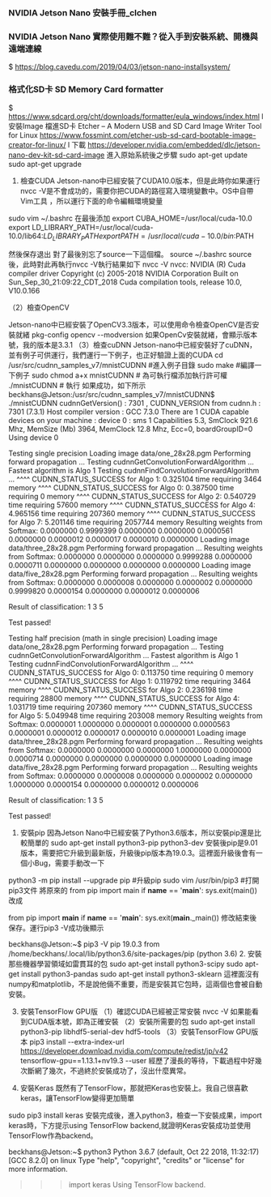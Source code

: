### NVIDIA Jetson Nano 安裝手冊_clchen
### NVIDIA Jetson Nano 實際使用難不難？從入手到安裝系統、開機與遠端連線
  $ https://blog.cavedu.com/2019/04/03/jetson-nano-installsystem/
### 格式化SD卡 SD Memory Card formatter
  $ https://www.sdcard.org/cht/downloads/formatter/eula_windows/index.html
l   安裝Image 檔進SD卡
Etcher – A Modern USB and SD Card Image Writer Tool for Linux
https://www.fossmint.com/etcher-usb-sd-card-bootable-image-creator-for-linux/
l   下載
https://developer.nvidia.com/embedded/dlc/jetson-nano-dev-kit-sd-card-image
進入原始系統後之步驟
sudo apt-get update
sudo apt-get upgrade
 1)  檢查CUDA
 Jetson-nano中已經安裝了CUDA10.0版本，但是此時你如果運行 nvcc -V是不會成功的，需要你把CUDA的路徑寫入環境變數中。OS中自帶Vim工具 ，所以運行下面的命令編輯環境變量
 
sudo vim  ~/.bashrc
 在最後添加
export CUBA_HOME=/usr/local/cuda-10.0
export LD_LIBRARY_PATH=/usr/local/cuda-10.0/lib64:$LD_LIBRARY_PATH
export PATH=/usr/local/cuda-10.0/bin:$PATH
 
然後保存退出
  對了最後別忘了source一下這個檔。
 source ~/.bashrc
 source後，此時對此再執行nvcc -V執行結果如下
 nvcc -V
 nvcc: NVIDIA (R) Cuda compiler driver
Copyright (c) 2005-2018 NVIDIA Corporation
Built on Sun_Sep_30_21:09:22_CDT_2018
Cuda compilation tools, release 10.0, V10.0.166
 
 
（2）檢查OpenCV
 
Jetson-nano中已經安裝了OpenCV3.3版本，可以使用命令檢查OpenCV是否安裝就緒
 pkg-config opencv --modversion
如果OpenCv安裝就緒，會顯示版本號，我的版本是3.3.1
 （3）檢查cuDNN
 Jetson-nano中已經安裝好了cuDNN，並有例子可供運行，我們運行一下例子，也正好驗證上面的CUDA
 cd /usr/src/cudnn_samples_v7/mnistCUDNN   #進入例子目錄
sudo make     #編譯一下例子
sudo chmod a+x mnistCUDNN # 為可執行檔添加執行許可權
./mnistCUDNN # 執行
 如果成功，如下所示
beckhans@Jetson:/usr/src/cudnn_samples_v7/mnistCUDNN$ ./mnistCUDNN
cudnnGetVersion() : 7301 , CUDNN_VERSION from cudnn.h : 7301 (7.3.1)
Host compiler version : GCC 7.3.0
There are 1 CUDA capable devices on your machine :
device 0 : sms  1  Capabilities 5.3, SmClock 921.6 Mhz, MemSize (Mb) 3964, MemClock 12.8 Mhz, Ecc=0, boardGroupID=0
Using device 0
 
Testing single precision
Loading image data/one_28x28.pgm
Performing forward propagation ...
Testing cudnnGetConvolutionForwardAlgorithm ...
Fastest algorithm is Algo 1
Testing cudnnFindConvolutionForwardAlgorithm ...
^^^^ CUDNN_STATUS_SUCCESS for Algo 1: 0.325104 time requiring 3464 memory
^^^^ CUDNN_STATUS_SUCCESS for Algo 0: 0.387500 time requiring 0 memory
^^^^ CUDNN_STATUS_SUCCESS for Algo 2: 0.540729 time requiring 57600 memory
^^^^ CUDNN_STATUS_SUCCESS for Algo 4: 4.965156 time requiring 207360 memory
^^^^ CUDNN_STATUS_SUCCESS for Algo 7: 5.201146 time requiring 2057744 memory
Resulting weights from Softmax:
0.0000000 0.9999399 0.0000000 0.0000000 0.0000561 0.0000000 0.0000012 0.0000017 0.0000010 0.0000000 
Loading image data/three_28x28.pgm
Performing forward propagation ...
Resulting weights from Softmax:
0.0000000 0.0000000 0.0000000 0.9999288 0.0000000 0.0000711 0.0000000 0.0000000 0.0000000 0.0000000 
Loading image data/five_28x28.pgm
Performing forward propagation ...
Resulting weights from Softmax:
0.0000000 0.0000008 0.0000000 0.0000002 0.0000000 0.9999820 0.0000154 0.0000000 0.0000012 0.0000006 
 
Result of classification: 1 3 5
 
Test passed!
 
Testing half precision (math in single precision)
Loading image data/one_28x28.pgm
Performing forward propagation ...
Testing cudnnGetConvolutionForwardAlgorithm ...
Fastest algorithm is Algo 1
Testing cudnnFindConvolutionForwardAlgorithm ...
^^^^ CUDNN_STATUS_SUCCESS for Algo 0: 0.113750 time requiring 0 memory
^^^^ CUDNN_STATUS_SUCCESS for Algo 1: 0.119792 time requiring 3464 memory
^^^^ CUDNN_STATUS_SUCCESS for Algo 2: 0.236198 time requiring 28800 memory
^^^^ CUDNN_STATUS_SUCCESS for Algo 4: 1.031719 time requiring 207360 memory
^^^^ CUDNN_STATUS_SUCCESS for Algo 5: 5.049948 time requiring 203008 memory
Resulting weights from Softmax:
0.0000001 1.0000000 0.0000001 0.0000000 0.0000563 0.0000001 0.0000012 0.0000017 0.0000010 0.0000001 
Loading image data/three_28x28.pgm
Performing forward propagation ...
Resulting weights from Softmax:
0.0000000 0.0000000 0.0000000 1.0000000 0.0000000 0.0000714 0.0000000 0.0000000 0.0000000 0.0000000 
Loading image data/five_28x28.pgm
Performing forward propagation ...
Resulting weights from Softmax:
0.0000000 0.0000008 0.0000000 0.0000002 0.0000000 1.0000000 0.0000154 0.0000000 0.0000012 0.0000006 
 
Result of classification: 1 3 5
 
Test passed!
 
1. 安裝pip
因為Jetson Nano中已經安裝了Python3.6版本，所以安裝pip還是比較簡單的
 sudo apt-get install python3-pip python3-dev
安裝後pip是9.01版本，需要把它升級到最新版，升級後pip版本為19.0.3。這裡面升級後會有一個小Bug，需要手動改一下
 
python3 -m pip install --upgrade pip  #升級pip
sudo vim /usr/bin/pip3   #打開pip3文件
將原來的
from pip import main
if __name__ == '__main__':
	sys.exit(main())
改成
 
from pip import __main__
if __name__ == '__main__':
	sys.exit(__main__._main())
修改結束後保存。運行pip3 -V成功後顯示
 
beckhans@Jetson:~$ pip3 -V
pip 19.0.3 from /home/beckhans/.local/lib/python3.6/site-packages/pip (python 3.6)
2. 安裝那些機器學習領域如雷貫耳的包
sudo apt-get install python3-scipy
sudo apt-get install python3-pandas
sudo apt-get install python3-sklearn
 這裡面沒有numpy和matplotlib，不是說他倆不重要，而是安裝其它包時，這兩個也會被自動安裝。
 
3. 安裝TensorFlow GPU版
 （1）確認CUDA已經被正常安裝
nvcc -V
如果能看到CUDA版本號，即為正確安裝
 （2）安裝所需要的包
 sudo apt-get install python3-pip libhdf5-serial-dev hdf5-tools
（3）安裝TensorFlow GPU版本 
 pip3 install --extra-index-url https://developer.download.nvidia.com/compute/redist/jp/v42 tensorflow-gpu==1.13.1+nv19.3 --user
經歷了漫長的等待，下載過程中好幾次斷網了幾次，不過終於安裝成功了，沒出什麼異常。
 
4. 安裝Keras
既然有了TensorFlow，那就把Keras也安裝上。我自己很喜歡keras，讓TensorFlow變得更加簡單
 
sudo pip3 install keras
安裝完成後，進入python3，檢查一下安裝成果，import keras時，下方提示using TensorFlow backend,就證明Keras安裝成功並使用TensorFlow作為backend。
 
beckhans@Jetson:~$ python3
Python 3.6.7 (default, Oct 22 2018, 11:32:17)
[GCC 8.2.0] on linux
Type "help", "copyright", "credits" or "license" for more information.
>>> import keras
Using TensorFlow backend.
>>>
